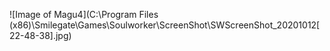 ![Image of Magu4](C:\Program Files (x86)\Smilegate\Games\Soulworker\ScreenShot\SWScreenShot_20201012[22-48-38].jpg)
